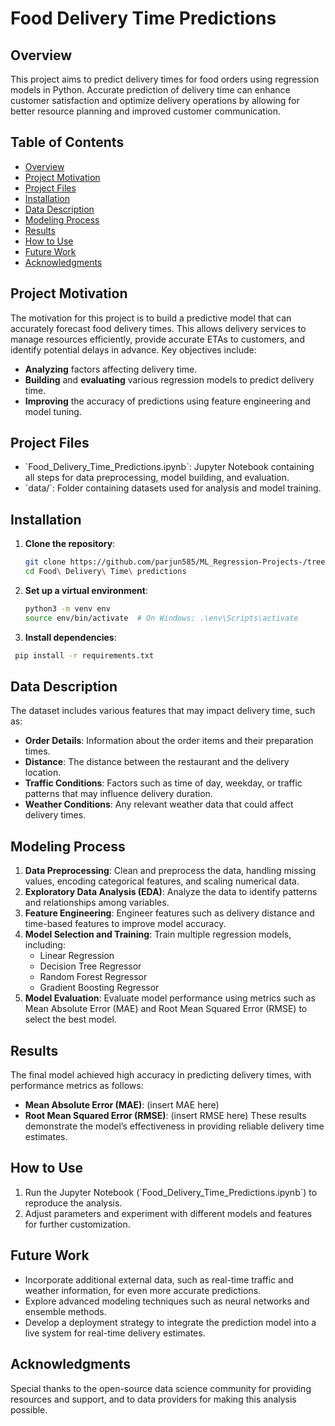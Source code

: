 
# Food Delivery Time Predictions

## Overview
This project aims to predict delivery times for food orders using regression models in Python. Accurate prediction of delivery time can enhance customer satisfaction and optimize delivery operations by allowing for better resource planning and improved customer communication.

## Table of Contents
- [Overview](#overview)
- [Project Motivation](#project-motivation)
- [Project Files](#project-files)
- [Installation](#installation)
- [Data Description](#data-description)
- [Modeling Process](#modeling-process)
- [Results](#results)
- [How to Use](#how-to-use)
- [Future Work](#future-work)
- [Acknowledgments](#acknowledgments)

## Project Motivation
The motivation for this project is to build a predictive model that can accurately forecast food delivery times. This allows delivery services to manage resources efficiently, provide accurate ETAs to customers, and identify potential delays in advance. Key objectives include:
- **Analyzing** factors affecting delivery time.
- **Building** and **evaluating** various regression models to predict delivery time.
- **Improving** the accuracy of predictions using feature engineering and model tuning.

## Project Files
- \`Food_Delivery_Time_Predictions.ipynb\`: Jupyter Notebook containing all steps for data preprocessing, model building, and evaluation.
- \`data/\`: Folder containing datasets used for analysis and model training.

## Installation
1. **Clone the repository**:
   ```sh
   git clone https://github.com/parjun585/ML_Regression-Projects-/tree/main/Food%20Delivery%20Time%20predictions
   cd Food\ Delivery\ Time\ predictions
   ```

2. **Set up a virtual environment**:
   ```sh
   python3 -m venv env
   source env/bin/activate  # On Windows: .\env\Scripts\activate
   ```

3. **Install dependencies**:
  ```sh
   pip install -r requirements.txt
   ```

## Data Description
The dataset includes various features that may impact delivery time, such as:
- **Order Details**: Information about the order items and their preparation times.
- **Distance**: The distance between the restaurant and the delivery location.
- **Traffic Conditions**: Factors such as time of day, weekday, or traffic patterns that may influence delivery duration.
- **Weather Conditions**: Any relevant weather data that could affect delivery times.

## Modeling Process
1. **Data Preprocessing**: Clean and preprocess the data, handling missing values, encoding categorical features, and scaling numerical data.
2. **Exploratory Data Analysis (EDA)**: Analyze the data to identify patterns and relationships among variables.
3. **Feature Engineering**: Engineer features such as delivery distance and time-based features to improve model accuracy.
4. **Model Selection and Training**: Train multiple regression models, including:
   - Linear Regression
   - Decision Tree Regressor
   - Random Forest Regressor
   - Gradient Boosting Regressor
5. **Model Evaluation**: Evaluate model performance using metrics such as Mean Absolute Error (MAE) and Root Mean Squared Error (RMSE) to select the best model.

## Results
The final model achieved high accuracy in predicting delivery times, with performance metrics as follows:
- **Mean Absolute Error (MAE)**: (insert MAE here)
- **Root Mean Squared Error (RMSE)**: (insert RMSE here)
These results demonstrate the model’s effectiveness in providing reliable delivery time estimates.

## How to Use
1. Run the Jupyter Notebook (\`Food_Delivery_Time_Predictions.ipynb\`) to reproduce the analysis.
2. Adjust parameters and experiment with different models and features for further customization.

## Future Work
- Incorporate additional external data, such as real-time traffic and weather information, for even more accurate predictions.
- Explore advanced modeling techniques such as neural networks and ensemble methods.
- Develop a deployment strategy to integrate the prediction model into a live system for real-time delivery estimates.

## Acknowledgments
Special thanks to the open-source data science community for providing resources and support, and to data providers for making this analysis possible.
